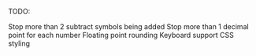 TODO:

Stop more than 2 subtract symbols being added
Stop more than 1 decimal point for each number
Floating point rounding
Keyboard support
CSS styling